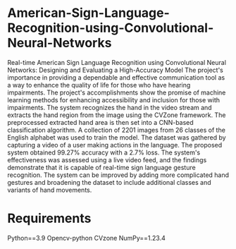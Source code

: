 # American-Sign-Language-Recognition-using-Convolutional-Neural-Networks
Real-time American Sign Language Recognition using Convolutional Neural Networks: Designing and Evaluating a High-Accuracy Model
The project's importance in providing a dependable and effective communication tool as a way to enhance the quality of life for those who have hearing impairments. The project's accomplishments show the promise of machine learning methods for enhancing accessibility and inclusion for those with impairments. 
The system recognizes the hand in the video stream and extracts the hand region from the image using the CVZone framework. The preprocessed extracted hand area is then set into a CNN-based classification algorithm. A collection of 2201 images from 26 classes of the English alphabet was used to train the model. The dataset was gathered by capturing a video of a user making actions in the language. The proposed system obtained 99.27% accuracy with a 2.7% loss. The system's effectiveness was assessed using a live video feed, and the findings demonstrate that it is capable of real-time sign language gesture recognition. The system can be improved by adding more complicated hand gestures and broadening the dataset to include additional classes and variants of hand movements.
# Requirements
Python==3.9
Opencv-python
CVzone
NumPy==1.23.4
